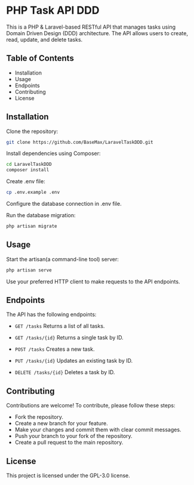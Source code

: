 # PHP Task API DDD

This is a PHP & Laravel-based RESTful API that manages tasks using Domain Driven Design (DDD) architecture. The API allows users to create, read, update, and delete tasks.

## Table of Contents

-   Installation
-   Usage
-   Endpoints
-   Contributing
-   License

## Installation

Clone the repository:

```bash
git clone https://github.com/BaseMax/LaravelTaskDDD.git
```

Install dependencies using Composer:

```bash
cd LaravelTaskDDD
composer install
```

Create .env file:

```bash
cp .env.example .env
```

Configure the database connection in .env file.

Run the database migration:

```bash
php artisan migrate
```

## Usage

Start the artisan(a command-line tool) server:

```bash
php artisan serve
```

Use your preferred HTTP client to make requests to the API endpoints.

## Endpoints

The API has the following endpoints:

-   `GET /tasks`
    Returns a list of all tasks.

-   `GET /tasks/{id}`
    Returns a single task by ID.

-   `POST /tasks`
    Creates a new task.

-   `PUT /tasks/{id}`
    Updates an existing task by ID.

-   `DELETE /tasks/{id}`
    Deletes a task by ID.

## Contributing

Contributions are welcome! To contribute, please follow these steps:

-   Fork the repository.
-   Create a new branch for your feature.
-   Make your changes and commit them with clear commit messages.
-   Push your branch to your fork of the repository.
-   Create a pull request to the main repository.

## License

This project is licensed under the GPL-3.0 license.
